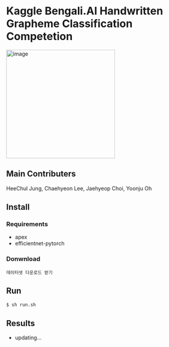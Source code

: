 # Kaggle Bengali.AI Handwritten Grapheme Classification Competetion  
<img width="290" alt="image" src="https://user-images.githubusercontent.com/52495256/75094244-be24e600-55cc-11ea-9e11-a4b915964226.png">  

## Main Contributers  
HeeChul Jung, Chaehyeon Lee, Jaehyeop Choi, Yoonju Oh  
## Install  
### Requirements  
  - apex  
  - efficientnet-pytorch  
### Donwnload  
```
데이터셋 다운로드 받기
```  
## Run  
```bash
$ sh run.sh
```  
##  Results  
  - updating...
